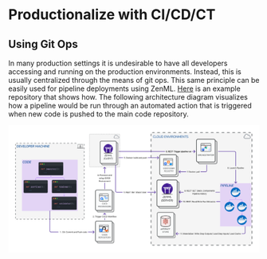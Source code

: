 # Productionalize with CI/CD/CT


## Using Git Ops
In many production settings it is undesirable to have all developers accessing 
and running on the production environments. Instead, this is usually centralized
through the means of git ops. This same principle can be easily used for 
pipeline deployments using ZenML. [Here](https://github.com/zenml-io/zenml-gitflow)
is an example repository that shows how. The following architecture diagram
visualizes how a pipeline would be run through an automated action that is
triggered when new code is pushed to the main code repository.

![ZenML with Git Ops](../../assets/diagrams/Remote_with_git_ops.png)
